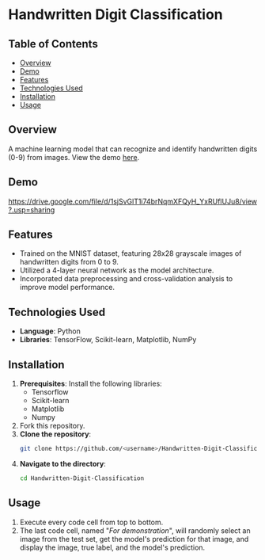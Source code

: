 # Handwritten Digit Classification

## Table of Contents
- [Overview](#overview)
- [Demo](#demo)
- [Features](#features)
- [Technologies Used](#technologies-used)
- [Installation](#installation)
- [Usage](#usage)

## Overview
A machine learning model that can recognize and identify handwritten digits (0-9) from images. View the demo [here](https://drive.google.com/file/d/1sjSvGlT1i74brNqmXFQyH_YxRUflUJu8/view?.usp=sharing).

## Demo
https://drive.google.com/file/d/1sjSvGlT1i74brNqmXFQyH_YxRUflUJu8/view?.usp=sharing

## Features
- Trained on the MNIST dataset, featuring 28x28 grayscale images of handwritten digits from 0 to 9.
- Utilized a 4-layer neural network as the model architecture.
- Incorporated data preprocessing and cross-validation analysis to improve model performance. 

## Technologies Used
- **Language**: Python
- **Libraries**: TensorFlow, Scikit-learn, Matplotlib, NumPy

## Installation
1. **Prerequisites**: Install the following libraries:
   - Tensorflow
   - Scikit-learn
   - Matplotlib
   - Numpy
2. Fork this repository.
3. **Clone the repository**:  
   ```bash
   git clone https://github.com/<username>/Handwritten-Digit-Classification.git
   ```
4. **Navigate to the directory**:
   ```bash
   cd Handwritten-Digit-Classification
   ```

## Usage
1. Execute every code cell from top to bottom.
2. The last code cell, named "_For demonstration_", will randomly select an image from the test set, get the model's prediction for that image, and display the image, true label, and the model's prediction.
